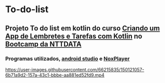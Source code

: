 # To-do-list

## Projeto To do list em kotlin do curso [Criando um App de Lembretes e Tarefas com Kotlin](https://web.dio.me/lab/criando-um-app-de-lembretes-e-tarefas-com-kotlin/learning/1df58504-abea-4cff-a06a-c885199af403) no [Bootcamp da NTTDATA](https://web.dio.me/track/ntt-data-android-developer?tab=path)

### Programas utilizados, [android studio](https://developer.android.com/studio?hl=pt-br) e [NoxPlayer](https://pt.bignox.com/)


https://user-images.githubusercontent.com/66215835/150121057-6b71a9d2-157a-43c1-bbbe-aa881ed52fd9.mp4

